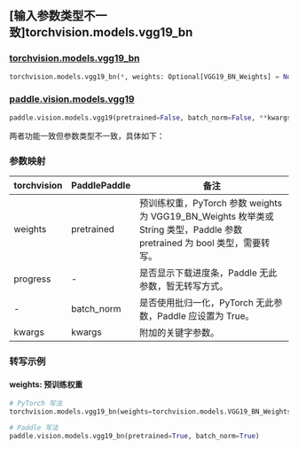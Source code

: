 ## [输入参数类型不一致]torchvision.models.vgg19_bn

### [torchvision.models.vgg19_bn](https://pytorch.org/vision/main/models/generated/torchvision.models.vgg19_bn.html)

```python
torchvision.models.vgg19_bn(*, weights: Optional[VGG19_BN_Weights] = None, progress: bool = True, **kwargs: Any)
```

### [paddle.vision.models.vgg19](https://www.paddlepaddle.org.cn/documentation/docs/zh/api/paddle/vision/models/vgg19_cn.html)

```python
paddle.vision.models.vgg19(pretrained=False, batch_norm=False, **kwargs)
```

两者功能一致但参数类型不一致，具体如下：

### 参数映射

| torchvision | PaddlePaddle | 备注 |
| ----------- | ------------ | ---- |
| weights     | pretrained   | 预训练权重，PyTorch 参数 weights 为 VGG19_BN_Weights 枚举类或 String 类型，Paddle 参数 pretrained 为 bool 类型，需要转写。|
| progress    | -            | 是否显示下载进度条，Paddle 无此参数，暂无转写方式。|
| -           | batch_norm   | 是否使用批归一化，PyTorch 无此参数，Paddle 应设置为 True。 |
| kwargs      | kwargs       | 附加的关键字参数。|

### 转写示例
#### weights: 预训练权重
```python
# PyTorch 写法
torchvision.models.vgg19_bn(weights=torchvision.models.VGG19_BN_Weights.DEFAULT)

# Paddle 写法
paddle.vision.models.vgg19_bn(pretrained=True, batch_norm=True)
```
